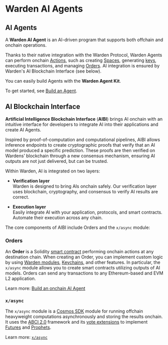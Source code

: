 ﻿---
sidebar_position: 2
---

# Warden AI Agents

## AI Agents

A **Warden AI Agent** is an AI-driven program that supports both offchain and onchain operations.

Thanks to their native integration with the Warden Protocol, Warden Agents can perform onchain [Actions](glossary#action), such as creating [Spaces](glossary#space), generating [keys](glossary#key), executing transactions, and managing [Orders](#orders). AI integration is ensured by Warden's AI Blockchain Interface (see below).

You can easily build Agents with the **Warden Agent Kit**.

To get started, see [Build an Agent](/build-an-agent/introduction).


## AI Blockchain Interface

**Artificial Intelligence Blockchain Interface** (**AIBI**) brings AI onchain with an intuitive interface for developers to integrate AI into their applications and create AI Agents.

Inspired by proof-of-computation and computational pipelines, AIBI allows inference endpoints to create cryptographic proofs that verify that an AI model produced a specific prediction. These proofs are then verified on Wardens’ blockchain through a new consensus mechanism, ensuring AI outputs are not just delivered, but can be trusted.

Within Warden, AI is integrated on two layers:

- **Verification layer**  
Warden is designed to bring AIs onchain safely. Our verification layer uses blockchain, cryptography, and consensus to verify AI results are correct.

- **Execution layer**  
Easily integrate AI with your application, protocols, and smart contracts. Automate their execution across any chain.

The core components of AIBI include Orders and the `x/async` module:

### Orders

An **Order** is a Solidity [smart contract](glossary#omnichain-contract) performing onchain actions at any destination chain. When creating an Order, you can implement custom logic by using [Warden modules](glossary#module), [Keychains](glossary#keychain), and other features. In particular, the `x/async` module allows you to create smart contracts utilizing outputs of AI models. Orders can send any transactions to any Ethereum-based and EVM L2 application.

Learn more: [Build an onchain AI Agent](/build-an-agent/build-an-onchain-ai-agent/introduction)

### `x/async`

The `x/async` module is a [Cosmos SDK](https://docs.cosmos.network/) module for running offchain heavyweight computations asynchronously and storing the results onchain. It uses the [ABCI 2.0](https://docs.cometbft.com/v1.0/spec/abci/) framework and its [vote extensions](https://docs.cosmos.network/main/build/abci/vote-extensions) to implement [Futures](glossary#future) and [Prophets](glossary#prophet).

Learn more: [`x/async`](warden-protocol-modules/x-async)

